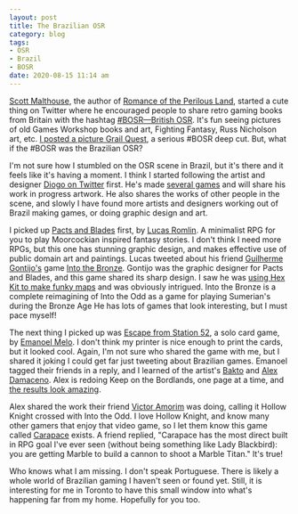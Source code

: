 ```yaml
---
layout: post
title: The Brazilian OSR
category: blog
tags:
- OSR
- Brazil
- BOSR
date: 2020-08-15 11:14 am
---
```


[Scott Malthouse][scott], the author of [Romance of the Perilous Land][perilous], started a cute thing on Twitter where he encouraged people to share retro gaming books from Britain with the hashtag [#BOSR—British OSR][bosr]. It's fun seeing pictures of old Games Workshop books and art, Fighting Fantasy, Russ Nicholson art, etc. [I posted a picture Grail Quest][grail], a serious #BOSR deep cut. But, what if the #BOSR was the Brazilian OSR?

I'm not sure how I stumbled on the OSR scene in Brazil, but it's there and it feels like it's having a moment. I think I started following the artist and designer [Diogo on Twitter][diogo] first. He's made [several games][oldskull] and will share his work in progress artwork. He also shares the works of other people in the scene, and slowly I have found more artists and designers working out of Brazil making games, or doing graphic design and art.

I picked up [Pacts and Blades][pacts] first, by [Lucas Romlin][lucas]. A minimalist RPG for you to play Moorcockian inspired fantasy stories. I don't think I need more RPGs, but this one has stunning graphic design, and makes effective use of public domain art and paintings. Lucas tweeted about his friend [Guilherme Gontijo's][gontijo] game [Into the Bronze][itb]. Gontijo was the graphic designer for Pacts and Blades, and this game shared its sharp design. I saw he was [using Hex Kit to make funky maps][hexkit] and was obviously intrigued. Into the Bronze is a complete reimagining of Into the Odd as a game for playing Sumerian's during the Bronze Age He has lots of games that look interesting, but I must pace myself!

The next thing I picked up was [Escape from Station 52][escape], a solo card game, by [Emanoel Melo][emanoel]. I don't think my printer is nice enough to print the cards, but it looked cool. Again, I'm not sure who shared the game with me, but I shared it joking I could get far just tweeting about Brazilian games. Emanoel tagged their friends in a reply, and I learned of the artist's [Bakto][] and [Alex Damaceno][Alex]. Alex is redoing Keep on the Bordlands, one page at a time, and [the results look amazing][b2].

Alex shared the work their friend [Victor Amorim][victor] was doing, calling it Hollow Knight crossed with Into the Odd. I love Hollow Knight, and know many other gamers that enjoy that video game, so I let them know this game called [Carapace][] exists. A friend replied, "Carapace has the most direct built in RPG goal I've ever seen (without being something like Lady Blackbird): you are getting Marble to build a cannon to shoot a Marble Titan." It's true! 

Who knows what I am missing. I don't speak Portuguese. There is likely a whole world of Brazilian gaming I haven't seen or found yet. Still, it is interesting for me in Toronto to have this small window into what's happening far from my home. Hopefully for you too.


[scott]: https://twitter.com/trollishdelve
[perilous]: https://ospreypublishing.com/romance-of-the-perilous-land
[bosr]: https://twitter.com/search?q=%23bosr
[grail]: https://twitter.com/SaveVsTPK/status/1282388687796527107
[diogo]: https://twitter.com/diogo_oldskull/
[oldskull]: https://www.drivethrurpg.com/browse/pub/10267/Gallant-Knight-Games/subcategory/26112_31496/Old-Skull-Publishing
[lucas]: https://lucasrolim.itch.io/
[pacts]: https://lucasrolim.itch.io/pactsandblades
[gontijo]: https://gontijo.itch.io
[itb]: https://www.drivethrurpg.com/product/318919/Into-the-Bronze
[hexkit]: https://gontijo.itch.io/itbhexkit
[emanoel]: https://emanoelmelo.itch.io
[escape]: https://emanoelmelo.itch.io/escape-from-station-52-pnp
[alex]: https://gnarledmonster.itch.io
[bakto]: https://twitter.com/KnightRamen
[b2]: https://gnarledmonster.itch.io/the-goblin-caves
[victor]: https://torthevic.itch.io
[carapace]: https://torthevic.itch.io/carapace